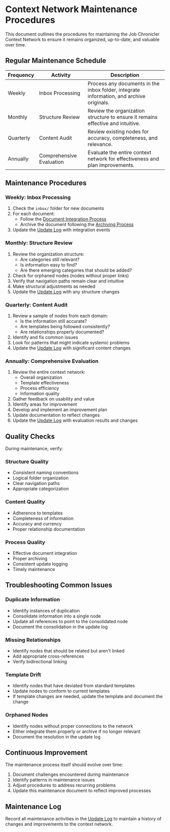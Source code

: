 # Context Network Maintenance Procedures

This document outlines the procedures for maintaining the Job Chronicler Context Network to ensure it remains organized, up-to-date, and valuable over time.

## Regular Maintenance Schedule

| Frequency | Activity | Description |
|-----------|----------|-------------|
| Weekly | Inbox Processing | Process any documents in the inbox folder, integrate information, and archive originals. |
| Monthly | Structure Review | Review the organization structure to ensure it remains effective and intuitive. |
| Quarterly | Content Audit | Review existing nodes for accuracy, completeness, and relevance. |
| Annually | Comprehensive Evaluation | Evaluate the entire context network for effectiveness and plan improvements. |

## Maintenance Procedures

### Weekly: Inbox Processing

1. Check the `inbox/` folder for new documents
2. For each document:
   - Follow the [Document Integration Process](../processes/document_integration.md)
   - Archive the document following the [Archiving Process](../processes/archiving.md)
3. Update the [Update Log](./update_log.md) with integration events

### Monthly: Structure Review

1. Review the organization structure:
   - Are categories still relevant?
   - Is information easy to find?
   - Are there emerging categories that should be added?
2. Check for orphaned nodes (nodes without proper links)
3. Verify that navigation paths remain clear and intuitive
4. Make structural adjustments as needed
5. Update the [Update Log](./update_log.md) with any structure changes

### Quarterly: Content Audit

1. Review a sample of nodes from each domain:
   - Is the information still accurate?
   - Are templates being followed consistently?
   - Are relationships properly documented?
2. Identify and fix common issues
3. Look for patterns that might indicate systemic problems
4. Update the [Update Log](./update_log.md) with significant content changes

### Annually: Comprehensive Evaluation

1. Review the entire context network:
   - Overall organization
   - Template effectiveness
   - Process efficiency
   - Information quality
2. Gather feedback on usability and value
3. Identify areas for improvement
4. Develop and implement an improvement plan
5. Update documentation to reflect changes
6. Update the [Update Log](./update_log.md) with evaluation results and changes

## Quality Checks

During maintenance, verify:

### Structure Quality
- Consistent naming conventions
- Logical folder organization
- Clear navigation paths
- Appropriate categorization

### Content Quality
- Adherence to templates
- Completeness of information
- Accuracy and currency
- Proper relationship documentation

### Process Quality
- Effective document integration
- Proper archiving
- Consistent update logging
- Timely maintenance

## Troubleshooting Common Issues

### Duplicate Information
- Identify instances of duplication
- Consolidate information into a single node
- Update all references to point to the consolidated node
- Document the consolidation in the update log

### Missing Relationships
- Identify nodes that should be related but aren't linked
- Add appropriate cross-references
- Verify bidirectional linking

### Template Drift
- Identify nodes that have deviated from standard templates
- Update nodes to conform to current templates
- If template changes are needed, update the template and document the change

### Orphaned Nodes
- Identify nodes without proper connections to the network
- Either integrate them properly or archive if no longer relevant
- Document the resolution in the update log

## Continuous Improvement

The maintenance process itself should evolve over time:

1. Document challenges encountered during maintenance
2. Identify patterns in maintenance issues
3. Adjust procedures to address recurring problems
4. Update this maintenance document to reflect improved processes

## Maintenance Log

Record all maintenance activities in the [Update Log](./update_log.md) to maintain a history of changes and improvements to the context network.
